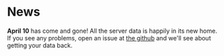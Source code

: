 # News

**April 10** has come and gone! All the server data is happily in its new home. If you see any problems, open an issue at [the github](https://www.github.com/robertfmurdock/coupling) and we'll see about getting your data back.